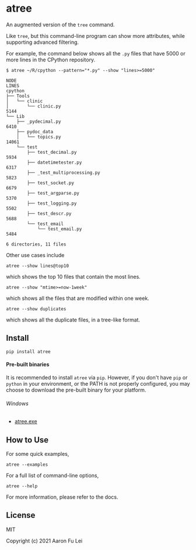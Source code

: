 # atree

An augmented version of the `tree` command.

Like `tree`, but this command-line program can show more attributes, while supporting advanced filtering.

For example, the command below shows all the `.py` files that have 5000 or more lines in the CPython repository.

```
$ atree ~/R/cpython --pattern="*.py" --show "lines>=5000"

NODE                                                                                  LINES
cpython
├── Tools
│   └── clinic
│       └── clinic.py                                                                  5144
└── Lib
    ├── _pydecimal.py                                                                  6410
    ├── pydoc_data
    │   └── topics.py                                                                 14061
    └── test
        ├── test_decimal.py                                                            5934
        ├── datetimetester.py                                                          6317
        ├── _test_multiprocessing.py                                                   5823
        ├── test_socket.py                                                             6679
        ├── test_argparse.py                                                           5370
        ├── test_logging.py                                                            5502
        ├── test_descr.py                                                              5688
        └── test_email
            └── test_email.py                                                          5484

6 directories, 11 files
```

Other use cases include

```
atree --show lines@top10
```

which shows the top 10 files that contain the most lines.

```
atree --show "mtime>=now-1week"
```

which shows all the files that are modified within one week.

```
atree --show duplicates
```

which shows all the duplicate files, in a tree-like format.

## Install

```
pip install atree
```

#### Pre-built binaries

It is recommended to install `atree` via `pip`. However, if you don't have `pip` or `python` in your environment, or the PATH is not properly configured, you may choose to download the pre-built binary for your platform.

###### Windows

- [atree.exe](https://github.com/aafulei/atree/releases/download/v1.0-alpha/atree.exe)

## How to Use

For some quick examples,

```
atree --examples
```

For a full list of command-line options,

```
atree --help
```

For more information, please refer to the docs.

## License

MIT

Copyright (c) 2021 Aaron Fu Lei
